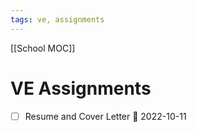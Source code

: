 ```yaml
---
tags: ve, assignments
---
```

[[School MOC]]
# VE Assignments
- [ ] Resume and Cover Letter 📅 2022-10-11 